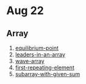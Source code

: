 # Aug 22
## Array


1. <a href="https://practice.geeksforgeeks.org/problems/equilibrium-point-1587115620/1/">equilibrium-point</a>
2. <a href="https://practice.geeksforgeeks.org/problems/leaders-in-an-array-1587115620/1/">leaders-in-an-array</a>
3. <a href="https://practice.geeksforgeeks.org/problems/wave-array-1587115621/1/">wave-array</a><br>
4. <a href="https://practice.geeksforgeeks.org/problems/first-repeating-element4018/1/">first-repeating-element</a>
5. <a href="https://practice.geeksforgeeks.org/problems/subarray-with-given-sum-1587115621/1/">subarray-with-given-sum</a>

